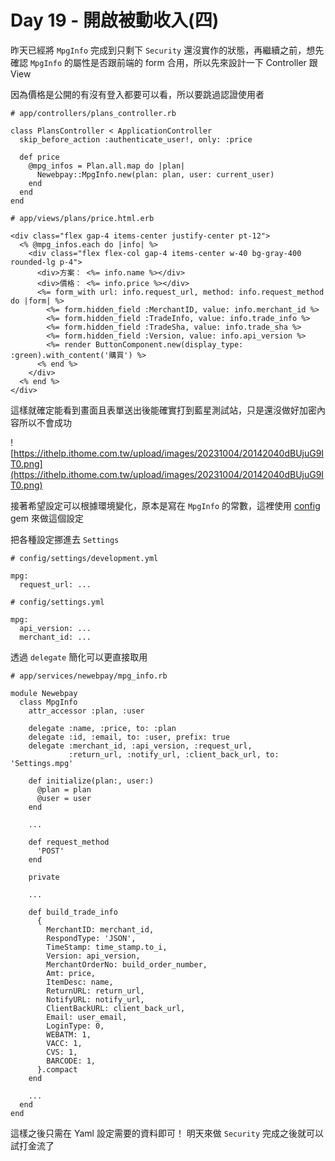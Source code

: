 # Day 19 - 開啟被動收入(四)

昨天已經將 `MpgInfo` 完成到只剩下 `Security` 還沒實作的狀態，再繼續之前，想先確認 `MpgInfo` 的屬性是否跟前端的 form 合用，所以先來設計一下 Controller 跟 View

因為價格是公開的有沒有登入都要可以看，所以要跳過認證使用者
```
# app/controllers/plans_controller.rb

class PlansController < ApplicationController
  skip_before_action :authenticate_user!, only: :price

  def price
    @mpg_infos = Plan.all.map do |plan| 
      Newebpay::MpgInfo.new(plan: plan, user: current_user)
    end
  end
end
```

```
# app/views/plans/price.html.erb

<div class="flex gap-4 items-center justify-center pt-12">
  <% @mpg_infos.each do |info| %>
    <div class="flex flex-col gap-4 items-center w-40 bg-gray-400 rounded-lg p-4">
      <div>方案： <%= info.name %></div>
      <div>價格： <%= info.price %></div>
      <%= form_with url: info.request_url, method: info.request_method do |form| %>
        <%= form.hidden_field :MerchantID, value: info.merchant_id %>
        <%= form.hidden_field :TradeInfo, value: info.trade_info %>
        <%= form.hidden_field :TradeSha, value: info.trade_sha %>
        <%= form.hidden_field :Version, value: info.api_version %>
        <%= render ButtonComponent.new(display_type: :green).with_content('購買') %>
      <% end %>
    </div>
  <% end %>
</div>
```

這樣就確定能看到畫面且表單送出後能確實打到藍星測試站，只是還沒做好加密內容所以不會成功

![https://ithelp.ithome.com.tw/upload/images/20231004/20142040dBUjuG9IT0.png](https://ithelp.ithome.com.tw/upload/images/20231004/20142040dBUjuG9IT0.png)

接著希望設定可以根據環境變化，原本是寫在 `MpgInfo` 的常數，這裡使用 [config](https://github.com/rubyconfig/config) gem 來做這個設定

把各種設定挪進去 `Settings`

```
# config/settings/development.yml

mpg:
  request_url: ...
```

```
# config/settings.yml

mpg:
  api_version: ...
  merchant_id: ...
```

透過 `delegate` 簡化可以更直接取用

```
# app/services/newebpay/mpg_info.rb

module Newebpay
  class MpgInfo
    attr_accessor :plan, :user

    delegate :name, :price, to: :plan
    delegate :id, :email, to: :user, prefix: true
    delegate :merchant_id, :api_version, :request_url,
             :return_url, :notify_url, :client_back_url, to: 'Settings.mpg'

    def initialize(plan:, user:)
      @plan = plan
      @user = user
    end

    ...

    def request_method
      'POST'
    end

    private

    ...

    def build_trade_info
      {
        MerchantID: merchant_id,
        RespondType: 'JSON',
        TimeStamp: time_stamp.to_i,
        Version: api_version,
        MerchantOrderNo: build_order_number,
        Amt: price,
        ItemDesc: name,
        ReturnURL: return_url,
        NotifyURL: notify_url,
        ClientBackURL: client_back_url,
        Email: user_email,
        LoginType: 0,
        WEBATM: 1,
        VACC: 1,
        CVS: 1,
        BARCODE: 1,
      }.compact
    end

    ...
  end
end
```

這樣之後只需在 Yaml 設定需要的資料即可！
明天來做 `Security` 完成之後就可以試打金流了